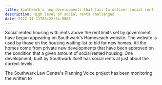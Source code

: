 ```yaml
---
title: Southwark's new developments that fail to deliver social rent
description: High level of social rents challenged
date: 2022-11-11T08:22:54.980Z
---
```

Social rented housing with rents above the rent limits set by government have begun appearing on Southwark's Homeseach website.  The website is used by those on the housing waiting list to bid for new homes.  All the homes come from private new developments that have been approved on the condition that a given amount of social rented housing.  One development, built by Southwark itself has social rents at just about the correct levels.

The Southwark Law Centre's Planning Voice project has been monitoring the  written to